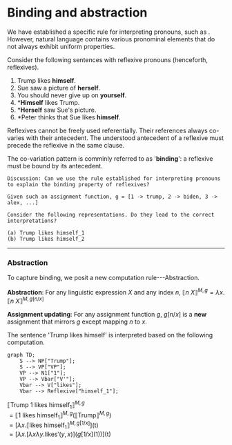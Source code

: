 # Binding and abstraction 

We have established a specific rule for interpreting pronouns, such as . However, natural language contains various pronominal elements that do not always exhibit uniform properties.

Consider the following sentences with reflexive pronouns (henceforth, reflexives). 

1. Trump likes **himself**.
2. Sue saw a picture of **herself**.
3. You should never give up on **yourself**. 
4. ***Himself** likes Trump.
5. ***Herself** saw Sue's picture.
6. *Peter thinks that Sue likes **himself**. 

Reflexives cannot be freely used referentially. Their references always co-varies with their antecedent. The understood antecedent of a reflexive must precede the reflexive in the same clause. 

The co-variation pattern is comminly referred to as '**binding**': a reflexive must be bound by its antecedent. 

```
Discussion: Can we use the rule established for interpreting pronouns to explain the binding property of reflexives?

Given such an assignment function, g = [1 -> trump, 2 -> biden, 3 -> alex, ...]

Consider the following representations. Do they lead to the correct interpretations?

(a) Trump likes himself_1
(b) Trump likes himself_2

```
--- 
### Abstraction

To capture binding, we posit a new computation rule---Abstraction. 

**Abstraction**: For any linguistic expression $X$ and any index $n$, $⟦n\ X⟧^{M,g} = \lambda x.⟦n\ X⟧^{M,g[n/x]}$

**Assignment updating**: For any assignment function $g$, $g[n/x]$ is a **new** assignment that mirrors $g$ except mapping $n$ to $x$.  

The sentence 'Trump likes himself' is interpreted based on the following computation. 

```mermaid
graph TD;
    S --> NP["Trump"];
    S --> VP["VP"];
    VP --> N1["1"];
    VP --> Vbar["V'"];
    Vbar --> V["likes"];
    Vbar --> Reflexive["himself_1"];
```

$⟦\text{Trump 1 likes}\ \text{himself}_1⟧^{M,g}$ <br>
$= ⟦\text{1 likes}\ \text{himself}_1⟧^{M,g} (⟦\text{Trump}⟧^{M,g})$ <br>
$= [\lambda x.⟦\text{likes}\ \text{himself}_1⟧^{M,g[1/x]}] (\text{t})$ <br>
$= [\lambda x.[ \lambda x\lambda y.\text{likes}'(y, x) ](g[1/x](1))] (\text{t})$ <br>

